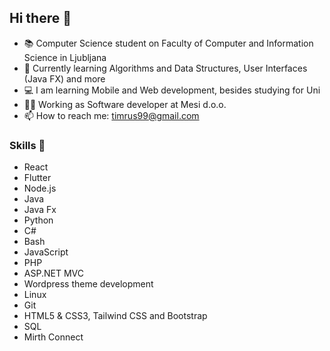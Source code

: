 ## Hi there 👋
- 📚 Computer Science student on Faculty of Computer and Information Science in Ljubljana
- 🌱 Currently learning Algorithms and Data Structures, User Interfaces (Java FX) and more
- 💻 I am learning Mobile and Web development, besides studying for Uni
- 👷‍♂️ Working as Software developer at Mesi d.o.o.
- 📫 How to reach me: timrus99@gmail.com

### Skills 🚀
- React
- Flutter
- Node.js
- Java
- Java Fx
- Python
- C#
- Bash
- JavaScript
- PHP
- ASP.NET MVC
- Wordpress theme development
- Linux
- Git
- HTML5 & CSS3, Tailwind CSS and Bootstrap
- SQL
- Mirth Connect



<!--
**tGitm/tGitm** is a ✨ _special_ ✨ repository because its `README.md` (this file) appears on your GitHub profile.

Here are some ideas to get you started:

- 🔭 I’m currently working on ...
- 🌱 I’m currently learning ...
- 👯 I’m looking to collaborate on ...
- 🤔 I’m looking for help with ...
- 💬 Ask me about ...
- 📫 How to reach me: ...
- 😄 Pronouns: ...
- ⚡ Fun fact: ...
-->
